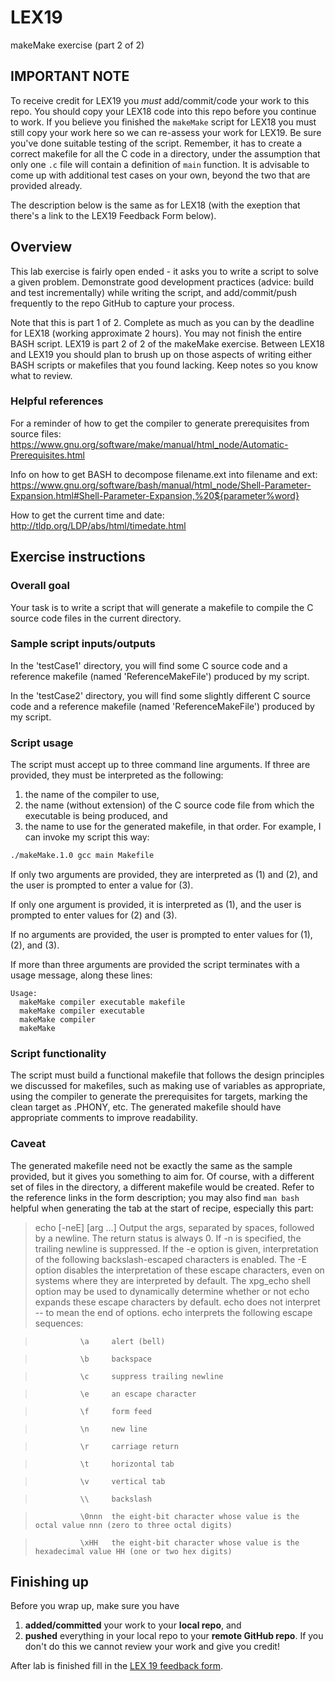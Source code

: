 # LEX19
makeMake exercise (part 2 of 2)

## IMPORTANT NOTE
To receive credit for LEX19 you *must* add/commit/code your work to this repo.  You should copy your LEX18 code into this repo before you continue to work.  If you believe you finished the ```makeMake``` script for LEX18 you must still copy your work here so we can re-assess your work for LEX19.  Be sure you've done suitable testing of the script.  Remember, it has to create a correct makefile for all the C code in a directory, under the assumption that only one ```.c``` file will contain a definition of ```main``` function.  It is advisable to come up with additional test cases on your own, beyond the two that are provided already.

The description below is the same as for LEX18 (with the exeption that there's a link to the LEX19 Feedback Form below).

## Overview
This lab exercise is fairly open ended - it asks you to write a script to solve a given problem.  Demonstrate good development practices (advice: build and test incrementally) while writing the script, and add/commit/push frequently to the repo GitHub to capture your process.

Note that this is part 1 of 2.  Complete as much as you can by the deadline for LEX18 (working approximate 2 hours).  You may not finish the entire BASH script.  LEX19 is part 2 of 2 of the makeMake exercise.  Between LEX18 and LEX19 you should plan to brush up on those aspects of writing either BASH scripts or makefiles that you found lacking.  Keep notes so you know what to review.

### Helpful references

For a reminder of how to get the compiler to generate prerequisites from source files:
    https://www.gnu.org/software/make/manual/html_node/Automatic-Prerequisites.html

Info on how to get BASH to decompose filename.ext into filename and ext:
    https://www.gnu.org/software/bash/manual/html_node/Shell-Parameter-Expansion.html#Shell-Parameter-Expansion,%20${parameter%word}

How to get the current time and date:
    http://tldp.org/LDP/abs/html/timedate.html

## Exercise instructions
### Overall goal
Your task is to write a script that will generate a makefile to compile the C source code files in the current directory.

### Sample script inputs/outputs
In the 'testCase1' directory, you will find some C source code and a reference makefile (named 'ReferenceMakeFile') produced by my script.

In the 'testCase2' directory, you will find some slightly different C source code and a reference makefile (named 'ReferenceMakeFile') produced by my script.

### Script usage
The script must accept up to three command line arguments. If three are provided, they must be interpreted as the following:
1. the name of the compiler to use,
2. the name (without extension) of the C source code file from which the executable is being produced, and
3. the name to use for the generated makefile,
in that order.   For example, I can invoke my script this way:
```bash
./makeMake.1.0 gcc main Makefile
```

If only two arguments are provided, they are interpreted as (1) and (2), and the user is prompted to enter a value for (3).

If only one argument is provided, it is interpreted as (1), and the user is prompted to enter values for (2) and (3).

If no arguments are provided, the user is prompted to enter values for (1), (2), and (3).

If more than three arguments are provided the script terminates with a usage message, along these lines:

```
Usage:
  makeMake compiler executable makefile
  makeMake compiler executable 
  makeMake compiler 
  makeMake 
```

### Script functionality
The script must build a functional makefile that follows the design principles we discussed for makefiles, such as making use of variables as appropriate, using the compiler to generate the prerequisites for targets, marking the clean target as .PHONY, etc. The generated makefile should have appropriate comments to improve readability. 

### Caveat
The generated makefile need not be exactly the same as the sample provided, but it gives you something to aim for. Of course, with a different set of files in the directory, a different makefile would be created. Refer to the reference links in the form description; you may also find ```man bash``` helpful when generating the tab at the start of recipe, especially this part:

> echo [-neE] [arg ...]
>               Output  the  args, separated by spaces, followed by a newline.  The return status is always 0.  If -n is specified,
>               the trailing newline is suppressed.  If the -e option is given, interpretation of the  following  backslash-escaped
>               characters is enabled.  The -E option disables the interpretation of these escape characters, even on systems where
>               they are interpreted by default.  The xpg_echo shell option may be used to dynamically  determine  whether  or  not
>               echo  expands  these  escape  characters  by default.  echo does not interpret -- to mean the end of options.  echo
>               interprets the following escape sequences:

>               \a     alert (bell)

>               \b     backspace

>               \c     suppress trailing newline

>               \e     an escape character

>               \f     form feed

>               \n     new line

>               \r     carriage return

>               \t     horizontal tab

>               \v     vertical tab

>               \\     backslash

>               \0nnn  the eight-bit character whose value is the octal value nnn (zero to three octal digits)

>               \xHH   the eight-bit character whose value is the hexadecimal value HH (one or two hex digits)

## Finishing up
Before you wrap up, make sure you have
1. **added/committed** your work to your **local repo**, and
2. **pushed** everything in your local repo to your **remote GitHub repo**.
If you don't do this we cannot review your work and give you credit!

After lab is finished fill in the [LEX 19 feedback form](https://docs.google.com/forms/d/e/1FAIpQLSeZ7Tng3LHYfn2w_iz9MuW4zo4LU_g9bT5WbK6dN42rjMsOzA/viewform?usp=sf_link).
